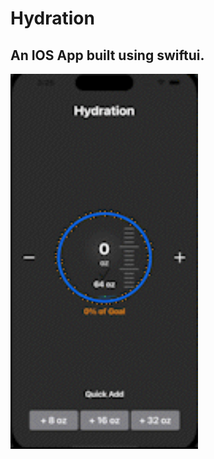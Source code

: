 # Hydration
 
## An IOS App built using swiftui.


<img src="Hydration.gif" width="300" height="600">

